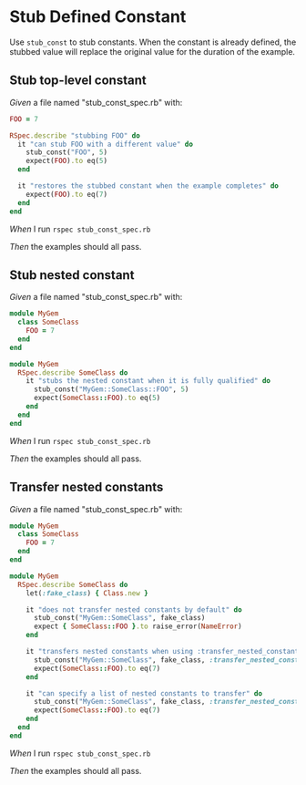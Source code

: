 # Stub Defined Constant

Use `stub_const` to stub constants. When the constant is already defined, the stubbed value
  will replace the original value for the duration of the example.

## Stub top-level constant

_Given_ a file named "stub_const_spec.rb" with:

```ruby
FOO = 7

RSpec.describe "stubbing FOO" do
  it "can stub FOO with a different value" do
    stub_const("FOO", 5)
    expect(FOO).to eq(5)
  end

  it "restores the stubbed constant when the example completes" do
    expect(FOO).to eq(7)
  end
end
```

_When_ I run `rspec stub_const_spec.rb`

_Then_ the examples should all pass.

## Stub nested constant

_Given_ a file named "stub_const_spec.rb" with:

```ruby
module MyGem
  class SomeClass
    FOO = 7
  end
end

module MyGem
  RSpec.describe SomeClass do
    it "stubs the nested constant when it is fully qualified" do
      stub_const("MyGem::SomeClass::FOO", 5)
      expect(SomeClass::FOO).to eq(5)
    end
  end
end
```

_When_ I run `rspec stub_const_spec.rb`

_Then_ the examples should all pass.

## Transfer nested constants

_Given_ a file named "stub_const_spec.rb" with:

```ruby
module MyGem
  class SomeClass
    FOO = 7
  end
end

module MyGem
  RSpec.describe SomeClass do
    let(:fake_class) { Class.new }

    it "does not transfer nested constants by default" do
      stub_const("MyGem::SomeClass", fake_class)
      expect { SomeClass::FOO }.to raise_error(NameError)
    end

    it "transfers nested constants when using :transfer_nested_constants => true" do
      stub_const("MyGem::SomeClass", fake_class, :transfer_nested_constants => true)
      expect(SomeClass::FOO).to eq(7)
    end

    it "can specify a list of nested constants to transfer" do
      stub_const("MyGem::SomeClass", fake_class, :transfer_nested_constants => [:FOO])
      expect(SomeClass::FOO).to eq(7)
    end
  end
end
```

_When_ I run `rspec stub_const_spec.rb`

_Then_ the examples should all pass.
